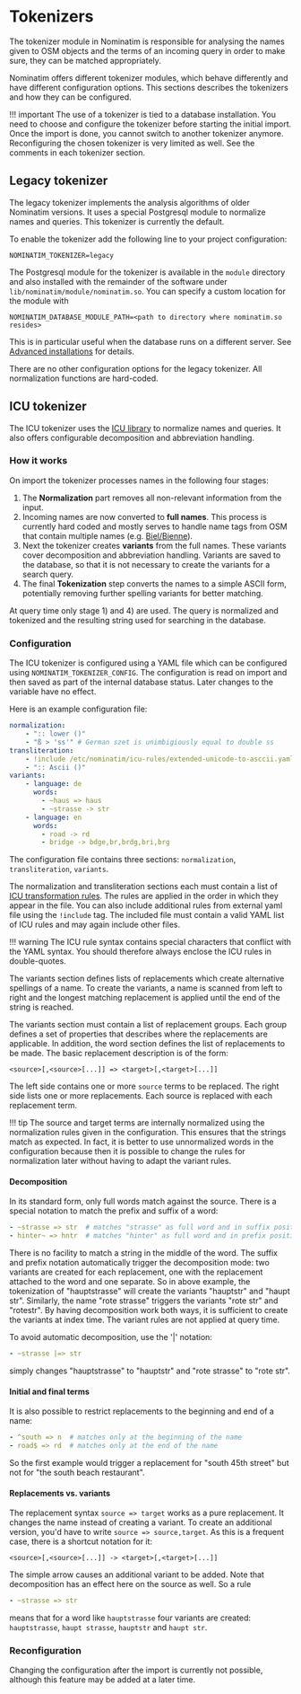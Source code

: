 # Tokenizers

The tokenizer module in Nominatim is responsible for analysing the names given
to OSM objects and the terms of an incoming query in order to make sure, they
can be matched appropriately.

Nominatim offers different tokenizer modules, which behave differently and have
different configuration options. This sections describes the tokenizers and how
they can be configured.

!!! important
The use of a tokenizer is tied to a database installation. You need to choose
and configure the tokenizer before starting the initial import. Once the import
is done, you cannot switch to another tokenizer anymore. Reconfiguring the
chosen tokenizer is very limited as well. See the comments in each tokenizer
section.

## Legacy tokenizer

The legacy tokenizer implements the analysis algorithms of older Nominatim
versions. It uses a special Postgresql module to normalize names and queries.
This tokenizer is currently the default.

To enable the tokenizer add the following line to your project configuration:

```
NOMINATIM_TOKENIZER=legacy
```

The Postgresql module for the tokenizer is available in the `module` directory
and also installed with the remainder of the software under
`lib/nominatim/module/nominatim.so`. You can specify a custom location for
the module with

```
NOMINATIM_DATABASE_MODULE_PATH=<path to directory where nominatim.so resides>
```

This is in particular useful when the database runs on a different server.
See [Advanced installations](Advanced-Installations.md#importing-nominatim-to-an-external-postgresql-database) for details.

There are no other configuration options for the legacy tokenizer. All
normalization functions are hard-coded.

## ICU tokenizer

The ICU tokenizer uses the [ICU library](http://site.icu-project.org/) to
normalize names and queries. It also offers configurable decomposition and
abbreviation handling.

### How it works

On import the tokenizer processes names in the following four stages:

1. The **Normalization** part removes all non-relevant information from the
   input.
2. Incoming names are now converted to **full names**. This process is currently
   hard coded and mostly serves to handle name tags from OSM that contain
   multiple names (e.g. [Biel/Bienne](https://www.openstreetmap.org/node/240097197)).
3. Next the tokenizer creates **variants** from the full names. These variants
   cover decomposition and abbreviation handling. Variants are saved to the
   database, so that it is not necessary to create the variants for a search
   query.
4. The final **Tokenization** step converts the names to a simple ASCII form,
   potentially removing further spelling variants for better matching.

At query time only stage 1) and 4) are used. The query is normalized and
tokenized and the resulting string used for searching in the database.

### Configuration

The ICU tokenizer is configured using a YAML file which can be configured using
`NOMINATIM_TOKENIZER_CONFIG`. The configuration is read on import and then
saved as part of the internal database status. Later changes to the variable
have no effect.

Here is an example configuration file:

``` yaml
normalization:
    - ":: lower ()"
    - "ß > 'ss'" # German szet is unimbigiously equal to double ss
transliteration:
    - !include /etc/nominatim/icu-rules/extended-unicode-to-asccii.yaml
    - ":: Ascii ()"
variants:
    - language: de
      words:
        - ~haus => haus
        - ~strasse -> str
    - language: en
      words: 
        - road -> rd
        - bridge -> bdge,br,brdg,bri,brg
```

The configuration file contains three sections:
`normalization`, `transliteration`, `variants`.

The normalization and transliteration sections each must contain a list of
[ICU transformation rules](https://unicode-org.github.io/icu/userguide/transforms/general/rules.html).
The rules are applied in the order in which they appear in the file.
You can also include additional rules from external yaml file using the
`!include` tag. The included file must contain a valid YAML list of ICU rules
and may again include other files.

!!! warning
    The ICU rule syntax contains special characters that conflict with the
    YAML syntax. You should therefore always enclose the ICU rules in
    double-quotes.

The variants section defines lists of replacements which create alternative
spellings of a name. To create the variants, a name is scanned from left to
right and the longest matching replacement is applied until the end of the
string is reached.

The variants section must contain a list of replacement groups. Each group
defines a set of properties that describes where the replacements are
applicable. In addition, the word section defines the list of replacements
to be made. The basic replacement description is of the form:

```
<source>[,<source>[...]] => <target>[,<target>[...]]
```

The left side contains one or more `source` terms to be replaced. The right side
lists one or more replacements. Each source is replaced with each replacement
term.

!!! tip
    The source and target terms are internally normalized using the
    normalization rules given in the configuration. This ensures that the
    strings match as expected. In fact, it is better to use unnormalized
    words in the configuration because then it is possible to change the
    rules for normalization later without having to adapt the variant rules.

#### Decomposition

In its standard form, only full words match against the source. There
is a special notation to match the prefix and suffix of a word:

``` yaml
- ~strasse => str  # matches "strasse" as full word and in suffix position
- hinter~ => hntr  # matches "hinter" as full word and in prefix position
```

There is no facility to match a string in the middle of the word. The suffix
and prefix notation automatically trigger the decomposition mode: two variants
are created for each replacement, one with the replacement attached to the word
and one separate. So in above example, the tokenization of "hauptstrasse" will
create the variants "hauptstr" and "haupt str". Similarly, the name "rote strasse"
triggers the variants "rote str" and "rotestr". By having decomposition work
both ways, it is sufficient to create the variants at index time. The variant
rules are not applied at query time.

To avoid automatic decomposition, use the '|' notation:

``` yaml
- ~strasse |=> str
```

simply changes "hauptstrasse" to "hauptstr" and "rote strasse" to "rote str".

#### Initial and final terms

It is also possible to restrict replacements to the beginning and end of a
name:

``` yaml
- ^south => n  # matches only at the beginning of the name
- road$ => rd  # matches only at the end of the name
```

So the first example would trigger a replacement for "south 45th street" but
not for "the south beach restaurant".

#### Replacements vs. variants

The replacement syntax `source => target` works as a pure replacement. It changes
the name instead of creating a variant. To create an additional version, you'd
have to write `source => source,target`. As this is a frequent case, there is
a shortcut notation for it:

```
<source>[,<source>[...]] -> <target>[,<target>[...]]
```

The simple arrow causes an additional variant to be added. Note that
decomposition has an effect here on the source as well. So a rule

```yaml
- ~strasse => str
```

means that for a word like `hauptstrasse` four variants are created:
`hauptstrasse`, `haupt strasse`, `hauptstr` and `haupt str`.

### Reconfiguration

Changing the configuration after the import is currently not possible, although
this feature may be added at a later time.
